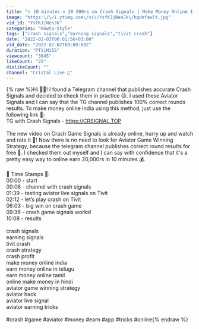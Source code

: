 ```yaml
---
title: "🔥 10 minutes = 20 000rs on Crash Signals | Make Money Online India | Aviator Game Winning Strategy"
image: "https:\/\/i.ytimg.com\/vi\/YsfKJjNenJk\/hqdefault.jpg"
vid_id: "YsfKJjNenJk"
categories: "Howto-Style"
tags: ["crash signals","earning signals","tivit crash"]
date: "2022-02-03T00:01:56+03:00"
vid_date: "2022-02-02T00:00:08Z"
duration: "PT11M15S"
viewcount: "3045"
likeCount: "25"
dislikeCount: ""
channel: "Cristal Live 🛑"
---
```

{% raw %}Hi ✌🏻! I found a Telegram channel that publishes accurate Crash Signals and decided to check them in practice 😉. I used these Aviator Signals and I can say that the TG channel publishes 100% correct rounds results. To make money online India using this method, just use the following link 🎯:<br />TG with Crash Signals - <a rel="nofollow" target="blank" href="https://CRSIGNAL.TOP">https://CRSIGNAL.TOP</a><br /><br />The new video on Crash Game Signals is already online, hurry up and watch and rate it 💎! Now there is no need to look for Aviator Game Winning Strategy, because the telegram channel publishes correct round results for free 🤑. I checked them out myself and I can say with confidence that it's a pretty easy way to online earn 20,000rs in 10 minutes 💰.<br /><br />🧩 Time Stamps 🧩:<br />00:00 - start<br />00:06 - channel with crash signals<br />01:39 - testing aviator live signals on Tivit<br />02:12 - let’s play crash on Tivit<br />06:03 - big win on crash game<br />09:36 - crash game signals works!<br />10:08 - results<br /><br />crash signals<br />earning signals<br />tivit crash<br />crash strategy<br />crash profit<br />make money online india<br />earn money online in telugu<br />earn money online tamil<br />online make money in hindi<br />aviator game winning strategy<br />aviator hack<br />aviator live signal<br />aviator earning tricks<br /><br />#crash #game #aviator #money #earn #app #tricks #online{% endraw %}

